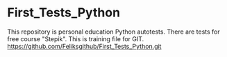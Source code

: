 # First_Tests_Python
This repository is personal education Python autotests.
There are tests for free course "Stepik".
This is training file for GIT.
https://github.com/Feliksgithub/First_Tests_Python.git

